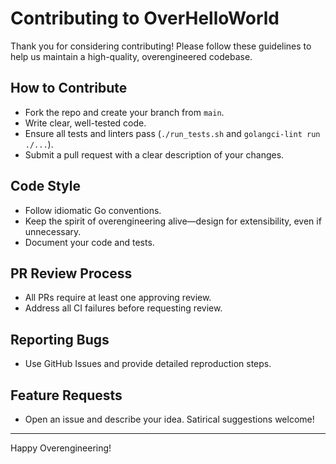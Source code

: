 # Contributing to OverHelloWorld

Thank you for considering contributing! Please follow these guidelines to help us maintain a high-quality, overengineered codebase.

## How to Contribute
- Fork the repo and create your branch from `main`.
- Write clear, well-tested code.
- Ensure all tests and linters pass (`./run_tests.sh` and `golangci-lint run ./...`).
- Submit a pull request with a clear description of your changes.

## Code Style
- Follow idiomatic Go conventions.
- Keep the spirit of overengineering alive—design for extensibility, even if unnecessary.
- Document your code and tests.

## PR Review Process
- All PRs require at least one approving review.
- Address all CI failures before requesting review.

## Reporting Bugs
- Use GitHub Issues and provide detailed reproduction steps.

## Feature Requests
- Open an issue and describe your idea. Satirical suggestions welcome!

---

Happy Overengineering!

